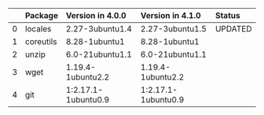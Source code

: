 <!-- markdown-link-check-disable -->

|    | Package   | Version in 4.0.0    | Version in 4.1.0    | Status   |
|---:|:----------|:--------------------|:--------------------|:---------|
|  0 | locales   | 2.27-3ubuntu1.4     | 2.27-3ubuntu1.5     | UPDATED  |
|  1 | coreutils | 8.28-1ubuntu1       | 8.28-1ubuntu1       |          |
|  2 | unzip     | 6.0-21ubuntu1.1     | 6.0-21ubuntu1.1     |          |
|  3 | wget      | 1.19.4-1ubuntu2.2   | 1.19.4-1ubuntu2.2   |          |
|  4 | git       | 1:2.17.1-1ubuntu0.9 | 1:2.17.1-1ubuntu0.9 |          |